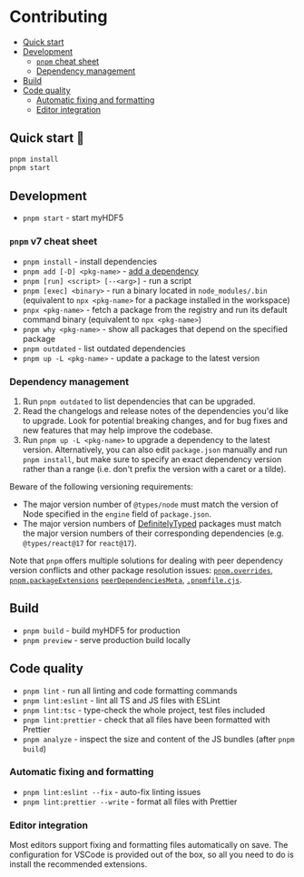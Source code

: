 # Contributing

- [Quick start](#quick-start-)
- [Development](#development)
  - [`pnpm` cheat sheet](#pnpm-v7-cheat-sheet)
  - [Dependency management](#dependency-management)
- [Build](#build)
- [Code quality](#code-quality)
  - [Automatic fixing and formatting](#automatic-fixing-and-formatting)
  - [Editor integration](#editor-integration)

## Quick start 🚀

```bash
pnpm install
pnpm start
```

## Development

- `pnpm start` - start myHDF5

### `pnpm` v7 cheat sheet

- `pnpm install` - install dependencies
- `pnpm add [-D] <pkg-name>` - [add a dependency](https://pnpm.io/cli/add)
- `pnpm [run] <script> [--<arg>]` - run a script
- `pnpm [exec] <binary>` - run a binary located in `node_modules/.bin`
  (equivalent to `npx <pkg-name>` for a package installed in the workspace)
- `pnpx <pkg-name>` - fetch a package from the registry and run its default
  command binary (equivalent to `npx <pkg-name>`)
- `pnpm why <pkg-name>` - show all packages that depend on the specified package
- `pnpm outdated` - list outdated dependencies
- `pnpm up -L <pkg-name>` - update a package to the latest version

### Dependency management

1. Run `pnpm outdated` to list dependencies that can be upgraded.
1. Read the changelogs and release notes of the dependencies you'd like to
   upgrade. Look for potential breaking changes, and for bug fixes and new
   features that may help improve the codebase.
1. Run `pnpm up -L <pkg-name>` to upgrade a dependency to the latest version.
   Alternatively, you can also edit `package.json` manually and run
   `pnpm install`, but make sure to specify an exact dependency version rather
   than a range (i.e. don't prefix the version with a caret or a tilde).

Beware of the following versioning requirements:

- The major version number of `@types/node` must match the version of Node
  specified in the `engine` field of `package.json`.
- The major version numbers of
  [DefinitelyTyped](https://github.com/DefinitelyTyped/DefinitelyTyped) packages
  must match the major version numbers of their corresponding dependencies (e.g.
  `@types/react@17` for `react@17`).

Note that `pnpm` offers multiple solutions for dealing with peer dependency
version conflicts and other package resolution issues:
[`pnpm.overrides`](https://pnpm.io/package_json#pnpmoverrides),
[`pnpm.packageExtensions`](https://pnpm.io/package_json#pnpmpackageextensions)
[`peerDependenciesMeta`](https://pnpm.io/package_json#peerdependenciesmeta),
[`.pnpmfile.cjs`](https://pnpm.io/pnpmfile).

## Build

- `pnpm build` - build myHDF5 for production
- `pnpm preview` - serve production build locally

## Code quality

- `pnpm lint` - run all linting and code formatting commands
- `pnpm lint:eslint` - lint all TS and JS files with ESLint
- `pnpm lint:tsc` - type-check the whole project, test files included
- `pnpm lint:prettier` - check that all files have been formatted with Prettier
- `pnpm analyze` - inspect the size and content of the JS bundles (after
  `pnpm build`)

### Automatic fixing and formatting

- `pnpm lint:eslint --fix` - auto-fix linting issues
- `pnpm lint:prettier --write` - format all files with Prettier

### Editor integration

Most editors support fixing and formatting files automatically on save. The
configuration for VSCode is provided out of the box, so all you need to do is
install the recommended extensions.
